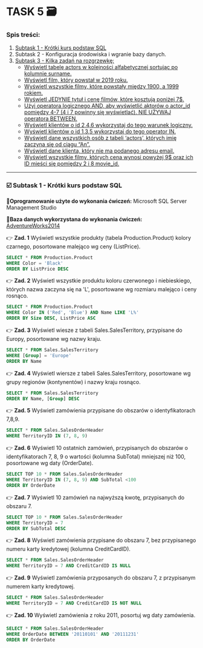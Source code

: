 # TASK 5 🗃️
    
### Spis treści:
1. [Subtask 1 - Krótki kurs podstaw SQL](#subtask1)
2. Subtask 2 - Konfiguracja środowiska i wgranie bazy danych.
3. [Subtask 3 - Kilka zadań na rozgrzewkę:](#subtask3)
    - [Wyświetl tabelę actors w kolejności alfabetycznej sortując po kolumnie surname.](#punkt1) 
    - [Wyświetl film, który powstał w 2019 roku.](#punkt2)
    - [Wyświetl wszystkie filmy, które powstały między 1900, a 1999 rokiem.](#punkt3)
    - [Wyświetl JEDYNIE tytuł i cenę filmów, które kosztują poniżej 7$.](#punkt4)
    - [Użyj operatora logicznego AND, aby wyświetlić aktorów o actor_id pomiędzy 4-7 (4 i 7 powinny się wyświetlać). NIE UŻYWAJ operatora BETWEEN.](#punkt5)
    - [Wyświetl klientów o id 2,4,6 wykorzystaj do tego warunek logiczny.](#punkt6)
    - [Wyświetl klientów o id 1,3,5 wykorzystaj do tego operator IN.](#punkt7)
    - [Wyświetl dane wszystkich osób z tabeli ‘actors’, których imię zaczyna się od ciągu “An”.](#punkt8)
    - [Wyświetl dane klienta, który nie ma podanego adresu email.](#punkt9)
    - [Wyświetl wszystkie filmy, których cena wynosi powyżej 9$ oraz ich ID mieści się pomiędzy 2 i 8 movie_id.](#punkt10)
     
<hr>

### <a name='subtask1'>☑️ Subtask 1 - Krótki kurs podstaw SQL </a>

📌**Oprogramowanie użyte do wykonania ćwiczeń:** Microsoft SQL Server Management Studio

📌**Baza danych wykorzystana do wykonania ćwiczeń:** [AdventureWorks2014](https://learn.microsoft.com/en-us/sql/samples/adventureworks-install-configure?view=sql-server-ver16&tabs=ssms)

👉 **Zad. 1** Wyświetl wszystkie produkty (tabela Production.Product) kolory czarnego, posortowane malejąco wg ceny (ListPrice).

```sql
SELECT * FROM Production.Product
WHERE Color = 'Black'
ORDER BY ListPrice DESC
```
👉 **Zad. 2** Wyświetl wszystkie produktu koloru czerwonego i niebieskiego, których nazwa zaczyna się na 'L', posortowane wg rozmiaru malejąco i ceny rosnąco.

```sql
SELECT * FROM Production.Product
WHERE Color IN ('Red', 'Blue') AND Name LIKE 'L%'
ORDER BY Size DESC, ListPrice ASC
```
👉 **Zad. 3** Wyświetl wiesze z tabeli Sales.SalesTerritory, przypisane do Europy, posortowane wg nazwy kraju.

```sql
SELECT * FROM Sales.SalesTerritory
WHERE [Group] = 'Europe'
ORDER BY Name
```
👉 **Zad. 4** Wyświetl wiersze z tabeli Sales.SalesTerritory, posortowane wg grupy regionów (kontynentów) i nazwy kraju rosnąco.

```sql
SELECT * FROM Sales.SalesTerritory
ORDER BY Name, [Group] DESC
```

👉 **Zad. 5** Wyświetl zamówienia przypisane do obszarów o identyfikatorach 7,8,9.

```sql
SELECT * FROM Sales.SalesOrderHeader
WHERE TerritoryID IN (7, 8, 9)
```

👉 **Zad. 6** Wyświetl 10 ostatnich zamówień, przypisanych do obszarów o identyfikatorach 7, 8, 9 o wartości (kolumna SubTotal) mniejszej niż 100, posortowane wg daty (OrderDate).

```sql
SELECT TOP 10 * FROM Sales.SalesOrderHeader
WHERE TerritoryID IN (7, 8, 9) AND SubTotal <100
ORDER BY OrderDate
```
👉 **Zad. 7** Wyświetl 10 zamówień na najwyższą kwotę, przypisanych do obszaru 7.

```sql
SELECT TOP 10 * FROM Sales.SalesOrderHeader
WHERE TerritoryID = 7
ORDER BY SubTotal DESC
```

👉 **Zad. 8** Wyświetl zamówienia przypisane do obszaru 7, bez przypisanego numeru karty kredytowej (kolumna CreditCardID).

```sql
SELECT * FROM Sales.SalesOrderHeader
WHERE TerritoryID = 7 AND CreditCardID IS NULL
```

👉 **Zad. 9** Wyświetl zamówienia przyposanych do obszaru 7, z przypisanym numerem karty kredytowej.

```sql
SELECT * FROM Sales.SalesOrderHeader
WHERE TerritoryID = 7 AND CreditCardID IS NOT NULL
```

👉 **Zad. 10** Wyświetl zamówienia z roku 2011, posortuj wg daty zamówienia.

```sql
SELECT * FROM Sales.SalesOrderHeader
WHERE OrderDate BETWEEN '20110101' AND '20111231'
ORDER BY OrderDate
```

